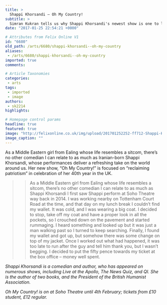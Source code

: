 ```yaml
---
title: >
  Shappi Khorsandi – Oh My Country!
subtitle: >
  Simran Kukran tells us why Shappi Khorsandi's newest show is one to look out for...
date: "2017-01-25 22:54:21 +0000"

# Attributes from Felix Online V1
id: "6680"
old_path: /arts/6680/shappi-khorsandi--oh-my-country
aliases:
 - /arts/6680/shappi-khorsandi--oh-my-country
imported: true
comments:

# Article Taxonomies
categories:
 - arts
tags:
 - imported
 - image
authors:
 - sk2214
highlights:

# Homepage control params
headline: true
featured: true
image: "http://felixonline.co.uk/img/upload/201701252252-ff712-Shappi-Khorsandi-HI-RES-2016.jpg"
image_caption: ""
---
```


As a Middle Eastern girl from Ealing whose life resembles a sitcom, there’s no other comedian I can relate to as much as Iranian-born Shappi Khorsandi, whose performances deliver a refreshing take on the world around us. Her new show, “Oh My Country!” is focused on “reclaiming patriotism” in celebration of her 40th year in the UK.
> > As a Middle Eastern girl from Ealing whose life resembles a sitcom, there’s no other comedian I can relate to as much as Shappi Khorsandi
I first saw Shappi perform at Soho Theatre way back in 2014. I was working nearby on Tottenham Court Road at the time, and that day on my lunch break I couldn’t find my wallet. It was cold, and I was wearing a big coat. I decided to stop, take off my coat and have a proper look in all the pockets, so I crouched down on the pavement and started rummaging. I heard something and looked up but it was just a man walking past so I turned to keep searching. Finally, I found my wallet and got up, but somehow there was some change on top of my jacket. Once I worked out what had happened, it was too late to run after the guy and tell him thank you, but I wasn’t begging. I decided to put the fifty pence towards my ticket at the box office – money well spent.

_Shappi Khorsandi is a comedian and author, who has appeared on numerous shows, including Live at the Apollo, The News Quiz, and QI. She is the author of two books, and the President of the British Humanist Association._

_Oh My Country! is on at Soho Theatre until 4th February; tickets from £10 student, £12 regular._
